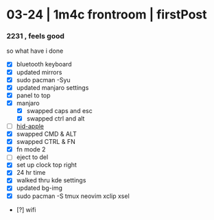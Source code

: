 # 03-24 | 1m4c frontroom | firstPost

### 2231 , feels good

so what have i done

- [x] bluetooth keyboard
- [x] updated mirrors
- [x] sudo pacman -Syu
- [x] updated manjaro settings
- [x] panel to top
- [x] manjaro
  - [x] swapped caps and esc
  - [x] swapped ctrl and alt
- [ ] [hid-apple](https://wiki.archlinux.org/index.php/Apple_Keyboard)
 - [x] swapped CMD & ALT
 - [x] swapped CTRL & FN
 - [x] fn mode 2
 - [ ] eject to del
- [x] set up clock top right
- [x] 24 hr time
- [x] walked thru kde settings
- [x] updated bg-img
- [x] sudo pacman -S tmux neovim xclip xsel

- [?] wifi





